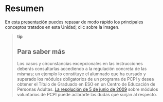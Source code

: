 
# Resumen

En [esta presentación](http://aularagon.catedu.es/materialesaularagon2013/fepa/zips/Modulo_1/ResumenU5.pdf) puedes repasar de modo rápido los principales conceptos tratados en esta Unidad; clic sobre la imagen.

>**tip**
>## Para saber más
>
>Los casos y circunstancias excepcionales en las instrucciones deberás consultarlas accediendo a la regulación concreta de las mismas; un ejemplo lo constituye el alumnado que ha cursado y superado los módulos obligatorios de un programa de PCPI y desea obtener el Título de Graduado en ESO en un Centro de Educación de Personas Adultas. [La resolución de 5 de junio de 2009](Resolucion-modulosvoluntarios-PCPI.pdf) sobre módulos voluntarios de PCPI puede aclararte las dudas que surjan al respecto.

